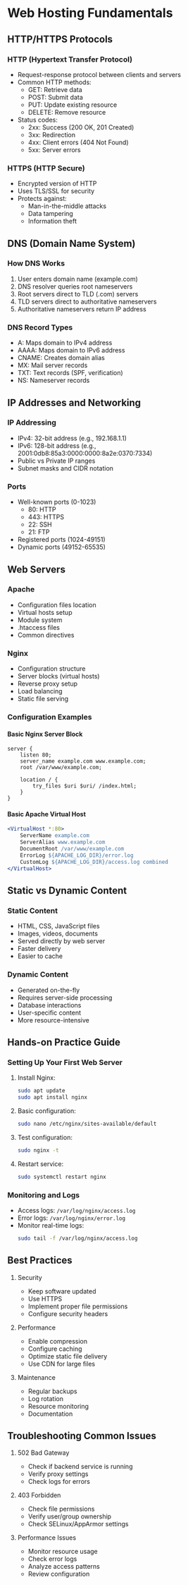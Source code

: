 # Web Hosting Fundamentals

## HTTP/HTTPS Protocols

### HTTP (Hypertext Transfer Protocol)

- Request-response protocol between clients and servers
- Common HTTP methods:
  - GET: Retrieve data
  - POST: Submit data
  - PUT: Update existing resource
  - DELETE: Remove resource
- Status codes:
  - 2xx: Success (200 OK, 201 Created)
  - 3xx: Redirection
  - 4xx: Client errors (404 Not Found)
  - 5xx: Server errors

### HTTPS (HTTP Secure)

- Encrypted version of HTTP
- Uses TLS/SSL for security
- Protects against:
  - Man-in-the-middle attacks
  - Data tampering
  - Information theft

## DNS (Domain Name System)

### How DNS Works

1. User enters domain name (example.com)
2. DNS resolver queries root nameservers
3. Root servers direct to TLD (.com) servers
4. TLD servers direct to authoritative nameservers
5. Authoritative nameservers return IP address

### DNS Record Types

- A: Maps domain to IPv4 address
- AAAA: Maps domain to IPv6 address
- CNAME: Creates domain alias
- MX: Mail server records
- TXT: Text records (SPF, verification)
- NS: Nameserver records

## IP Addresses and Networking

### IP Addressing

- IPv4: 32-bit address (e.g., 192.168.1.1)
- IPv6: 128-bit address (e.g., 2001:0db8:85a3:0000:0000:8a2e:0370:7334)
- Public vs Private IP ranges
- Subnet masks and CIDR notation

### Ports

- Well-known ports (0-1023)
  - 80: HTTP
  - 443: HTTPS
  - 22: SSH
  - 21: FTP
- Registered ports (1024-49151)
- Dynamic ports (49152-65535)

## Web Servers

### Apache

- Configuration files location
- Virtual hosts setup
- Module system
- .htaccess files
- Common directives

### Nginx

- Configuration structure
- Server blocks (virtual hosts)
- Reverse proxy setup
- Load balancing
- Static file serving

### Configuration Examples

#### Basic Nginx Server Block

```nginx
server {
    listen 80;
    server_name example.com www.example.com;
    root /var/www/example.com;

    location / {
        try_files $uri $uri/ /index.html;
    }
}
```

#### Basic Apache Virtual Host

```apache
<VirtualHost *:80>
    ServerName example.com
    ServerAlias www.example.com
    DocumentRoot /var/www/example.com
    ErrorLog ${APACHE_LOG_DIR}/error.log
    CustomLog ${APACHE_LOG_DIR}/access.log combined
</VirtualHost>
```

## Static vs Dynamic Content

### Static Content

- HTML, CSS, JavaScript files
- Images, videos, documents
- Served directly by web server
- Faster delivery
- Easier to cache

### Dynamic Content

- Generated on-the-fly
- Requires server-side processing
- Database interactions
- User-specific content
- More resource-intensive

## Hands-on Practice Guide

### Setting Up Your First Web Server

1. Install Nginx:

   ```bash
   sudo apt update
   sudo apt install nginx
   ```

2. Basic configuration:

   ```bash
   sudo nano /etc/nginx/sites-available/default
   ```

3. Test configuration:

   ```bash
   sudo nginx -t
   ```

4. Restart service:
   ```bash
   sudo systemctl restart nginx
   ```

### Monitoring and Logs

- Access logs: `/var/log/nginx/access.log`
- Error logs: `/var/log/nginx/error.log`
- Monitor real-time logs:
  ```bash
  sudo tail -f /var/log/nginx/access.log
  ```

## Best Practices

1. Security

   - Keep software updated
   - Use HTTPS
   - Implement proper file permissions
   - Configure security headers

2. Performance

   - Enable compression
   - Configure caching
   - Optimize static file delivery
   - Use CDN for large files

3. Maintenance
   - Regular backups
   - Log rotation
   - Resource monitoring
   - Documentation

## Troubleshooting Common Issues

1. 502 Bad Gateway

   - Check if backend service is running
   - Verify proxy settings
   - Check logs for errors

2. 403 Forbidden

   - Check file permissions
   - Verify user/group ownership
   - Check SELinux/AppArmor settings

3. Performance Issues
   - Monitor resource usage
   - Check error logs
   - Analyze access patterns
   - Review configuration
